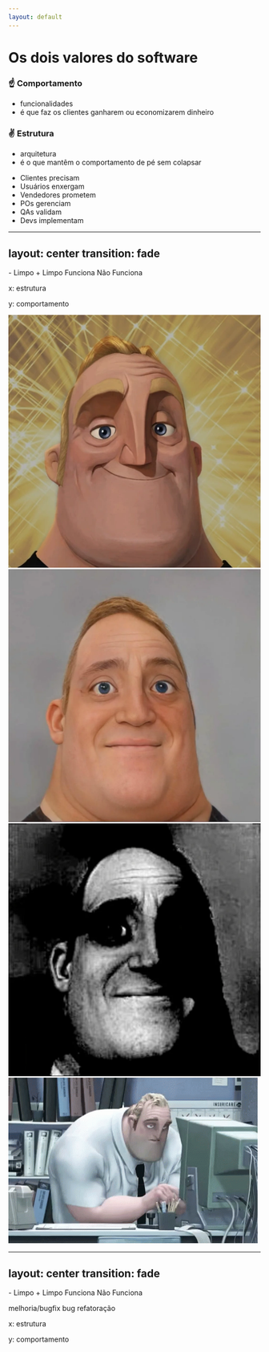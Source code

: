 ```yaml
---
layout: default
---
```


# Os dois valores do software

<div class="flex gap-4">
  <div class="shadow p-4 bg-gray-50">
    <h3 v-click class="mb-4">☝️ Comportamento</h3>
    <ul>
      <li v-click>funcionalidades</li>
      <li v-click>é que faz os clientes ganharem ou economizarem dinheiro</li>
    </ul>
  </div>

  <div class="shadow p-4 bg-gray-50">
    <h3 v-click class="mb-4">✌️ Estrutura</h3>
    <ul>
      <li v-click>arquitetura</li>
      <li v-click>é o que mantêm o comportamento de pé sem colapsar</li>
    </ul>
  </div>
</div>

<div class="h-full relative mt-10">
<ul>
  <li v-click><span class="font-bold">Clientes</span> precisam</li>
  <li v-click><span class="font-bold">Usuários</span> enxergam</li>
  <li v-click><span class="font-bold">Vendedores</span> prometem</li>
  <li v-click><span class="font-bold">POs</span> gerenciam</li>
  <li v-click><span class="font-bold">QAs</span> validam</li>
  <li v-click v-motion :initial="{x: 0}" :click-13="{x: 350, transition: {stiffness: 100}}" v-mark.box.white="{at: 13}"><span class="font-bold">Devs</span> implementam</li>
</ul>
  <div v-click class="absolute h-40 w-1 -top-4 left-108 border-l-2 border-zinc-400 border-dashed"/>
</div>

---
layout: center
transition: fade
---

<Arrow x1="50%" y1="10%" x2="50%" y2="90%" two-way />
<Arrow x1="90%" y1="50%" x2="10%" y2="50%" two-way />

<span class="absolute top-[48%] left-10">- Limpo</span>
<span class="absolute top-[48%] right-10">+ Limpo</span>
<span class="absolute top-[5%] left-[47%]">Funciona</span>
<span class="absolute bottom-[4%] left-[46%]">Não Funciona</span>

<div class="absolute bottom-4 right-4 flex flex-col text-sm bg-zinc-50 p-2 shadow text-zinc-500">
<p class="!my-0">x: estrutura</p>
<p class="!my0">y: comportamento</p>
</div>
  
<!-- <img src="/assets/dog-fire.gif" class="absolute left-30" v-click/> -->
<div class="bg-yellow" v-if="$clicks <= 4">
  <img src="/assets/mr-incredible/happy.webp" class="absolute left-[60%] top-16 size-48" v-click/>
  <img src="/assets/mr-incredible/neutral.webp" class="absolute left-[20%] top-16 size-48" v-click/>
  <img src="/assets/mr-incredible/uncanny.webp" class="absolute left-[20%] top-76 size-48" v-click/>
  <img src="/assets/mr-incredible/work.gif" class="absolute left-[55%] top-76 h-48" v-click/>
</div>

---
layout: center
transition: fade
---

<Arrow x1="50%" y1="10%" x2="50%" y2="90%" two-way />
<Arrow x1="90%" y1="50%" x2="10%" y2="50%" two-way />

<span class="absolute top-[48%] left-10">- Limpo</span>
<span class="absolute top-[48%] right-10">+ Limpo</span>
<span class="absolute top-[5%] left-[47%]">Funciona</span>
<span class="absolute bottom-[4%] left-[46%]">Não Funciona</span>

  <!-- <Arrow x1="10" y1="10" x2="160" y2="10" class="text-green-600" /> -->
<div v-click class="absolute top-4 left-4 text-sm bg-zinc-50 p-2 shadow text-zinc-500 w-fit h-fit flex flex-col">
  <span class="text-green-600">melhoria/bugfix</span>
  <span class="text-red-600">bug</span>
  <span class="text-blue-600">refatoração</span>
</div>

<v-drag-arrow v-click pos="161,194,0,-83" class="text-green-600"/>
<v-drag-arrow v-click pos="204,176,0,75" class="text-red-600"/>
<v-drag-arrow v-click pos="138,323,90,1" class="text-blue-600"/>

<v-drag-arrow v-click pos="761,194,0,-83" class="text-green-600"/>
<v-drag-arrow v-click pos="449,346,0,-83" class="text-green-600"/>

<div class="absolute bottom-4 right-4 flex flex-col text-sm bg-zinc-50 p-2 shadow text-zinc-500">
<p class="!my-0">x: estrutura</p>
<p class="!my0">y: comportamento</p>
</div>
